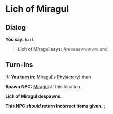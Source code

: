 # Lich of Miragul
## Dialog

**You say:** `hail`



>**Lich of Miragul says:** Areeeeewwwww
end

## Turn-Ins




if( **You turn in:** [Miragul's Phylactery](/item/19072)) then 


**Spawn NPC:**  [Miragul](/npc/30094) at this location.


**Lich of Miragul despawns.**

**This NPC *should* return incorrect items given.**
;
